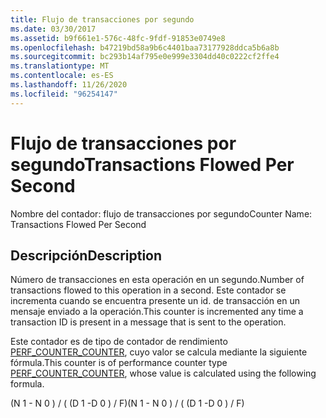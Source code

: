 ```yaml
---
title: Flujo de transacciones por segundo
ms.date: 03/30/2017
ms.assetid: b9f661e1-576c-48fc-9fdf-91853e0749e8
ms.openlocfilehash: b47219bd58a9b6c4401baa73177928ddca5b6a8b
ms.sourcegitcommit: bc293b14af795e0e999e3304dd40c0222cf2ffe4
ms.translationtype: MT
ms.contentlocale: es-ES
ms.lasthandoff: 11/26/2020
ms.locfileid: "96254147"
---
```

# <a name="transactions-flowed-per-second"></a><span data-ttu-id="a54eb-102">Flujo de transacciones por segundo</span><span class="sxs-lookup"><span data-stu-id="a54eb-102">Transactions Flowed Per Second</span></span>

<span data-ttu-id="a54eb-103">Nombre del contador: flujo de transacciones por segundo</span><span class="sxs-lookup"><span data-stu-id="a54eb-103">Counter Name:  Transactions Flowed Per Second</span></span>  
  
## <a name="description"></a><span data-ttu-id="a54eb-104">Descripción</span><span class="sxs-lookup"><span data-stu-id="a54eb-104">Description</span></span>  

 <span data-ttu-id="a54eb-105">Número de transacciones en esta operación en un segundo.</span><span class="sxs-lookup"><span data-stu-id="a54eb-105">Number of transactions flowed to this operation in a second.</span></span> <span data-ttu-id="a54eb-106">Este contador se incrementa cuando se encuentra presente un id. de transacción en un mensaje enviado a la operación.</span><span class="sxs-lookup"><span data-stu-id="a54eb-106">This counter is incremented any time a transaction ID is present in a message that is sent to the operation.</span></span>  
  
 <span data-ttu-id="a54eb-107">Este contador es de tipo de contador de rendimiento [PERF_COUNTER_COUNTER](/previous-versions/windows/it-pro/windows-server-2003/cc740048(v=ws.10)), cuyo valor se calcula mediante la siguiente fórmula.</span><span class="sxs-lookup"><span data-stu-id="a54eb-107">This counter is of performance counter type [PERF_COUNTER_COUNTER](/previous-versions/windows/it-pro/windows-server-2003/cc740048(v=ws.10)), whose value is calculated using the following formula.</span></span>  
  
 <span data-ttu-id="a54eb-108">(N 1 - N 0 ) / ( (D 1 -D 0 ) / F)</span><span class="sxs-lookup"><span data-stu-id="a54eb-108">(N 1 - N 0 ) / ( (D 1 -D 0 ) / F)</span></span>
